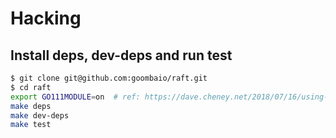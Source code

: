 # Hacking

## Install deps, dev-deps and run test

```sh
$ git clone git@github.com:goombaio/raft.git
$ cd raft
export GO111MODULE=on  # ref: https://dave.cheney.net/2018/07/16/using-go-modules-with-travis-ci
make deps
make dev-deps
make test
```
